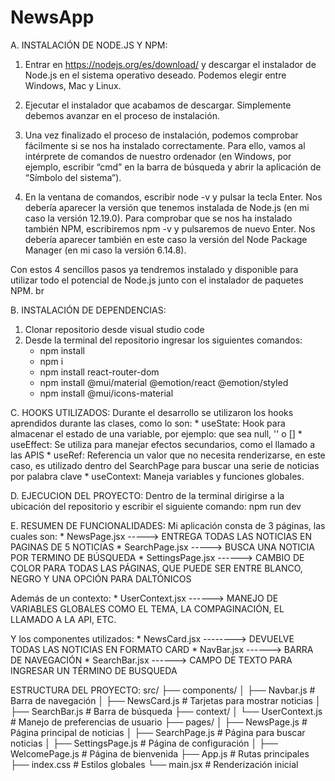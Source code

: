 # NewsApp

A. INSTALACIÓN DE NODE.JS Y NPM:
  1. Entrar en https://nodejs.org/es/download/ y descargar el instalador de Node.js en el sistema operativo deseado. Podemos elegir entre Windows, Mac y Linux.
  
  2. Ejecutar el instalador que acabamos de descargar. Simplemente debemos avanzar en el proceso de instalación.
  
  3. Una vez finalizado el proceso de instalación, podemos comprobar fácilmente si se nos ha instalado correctamente. Para ello, vamos al intérprete de comandos de nuestro ordenador (en Windows, por ejemplo, escribir “cmd” en la barra de búsqueda y abrir la aplicación de “Símbolo del sistema”).
  
  4. En la ventana de comandos, escribir node -v y pulsar la tecla Enter. Nos debería aparecer la versión que tenemos instalada de Node.js (en mi caso la versión 12.19.0). Para comprobar que se nos ha instalado también NPM, escribiremos npm -v y pulsaremos de nuevo Enter. Nos debería aparecer también en este caso la versión del Node Package Manager (en mi caso la versión 6.14.8).


Con estos 4 sencillos pasos ya tendremos instalado y disponible para utilizar todo el potencial de Node.js junto con el instalador de paquetes NPM.
br

B. INSTALACIÓN DE DEPENDENCIAS:
  1. Clonar repositorio desde visual studio code
  2. Desde la terminal del repositorio ingresar los siguientes comandos:
      * npm install
      * npm i
      * npm install react-router-dom
      * npm install @mui/material @emotion/react @emotion/styled
      * npm install @mui/icons-material

C. HOOKS UTILIZADOS:
  Durante el desarrollo se utilizaron los hooks aprendidos durante las clases, como lo son:
    * useState: Hook para almacenar el estado de una variable, por ejemplo: que sea null, '' o []
    * useEffect: Se utiliza para manejar efectos secundarios, como el llamado a las APIS
    * useRef: Referencia un valor que no necesita renderizarse, en este caso, es utilizado dentro del SearchPage para buscar una serie de noticias por palabra clave
    * useContext: Maneja variables y funciones globales.

D. EJECUCION DEL PROYECTO:
  Dentro de la terminal dirigirse a la ubicación del repositorio y escribir el siguiente comando: npm run dev

E. RESUMEN DE FUNCIONALIDADES:
  Mi aplicación consta de 3 páginas, las cuales son:
    * NewsPage.jsx -----> ENTREGA TODAS LAS NOTICIAS EN PAGINAS DE 5 NOTICIAS
    * SearchPage.jsx -----> BUSCA UNA NOTICIA POR TERMINO DE BÚSQUEDA
    * SettingsPage.jsx ------> CAMBIO DE COLOR PARA TODAS LAS PÁGINAS, QUE PUEDE SER ENTRE BLANCO, NEGRO Y UNA OPCIÓN PARA DALTÓNICOS

  Además de un contexto:
    * UserContext.jsx ------> MANEJO DE VARIABLES GLOBALES COMO EL TEMA, LA COMPAGINACIÓN, EL LLAMADO A LA API, ETC.

  Y los componentes utilizados:
    * NewsCard.jsx --------> DEVUELVE TODAS LAS NOTICIAS EN FORMATO CARD
    * NavBar.jsx ------> BARRA DE NAVEGACIÓN
    * SearchBar.jsx ------> CAMPO DE TEXTO PARA INGRESAR UN TÉRMINO DE BUSQUEDA



ESTRUCTURA DEL PROYECTO:
  src/
  ├── components/
  │   ├── Navbar.js           # Barra de navegación
  │   ├── NewsCard.js         # Tarjetas para mostrar noticias
  │   ├── SearchBar.js        # Barra de búsqueda
  ├── context/
  │   └── UserContext.js      # Manejo de preferencias de usuario
  ├── pages/
  │   ├── NewsPage.js         # Página principal de noticias
  │   ├── SearchPage.js       # Página para buscar noticias
  │   ├── SettingsPage.js     # Página de configuración
  │   ├── WelcomePage.js      # Página de bienvenida 
  ├── App.js                  # Rutas principales
  ├── index.css               # Estilos globales
  └── main.jsx                # Renderización inicial

    
